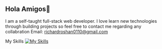 ## Hola Amigos👋
I am a self-taught full-stack web developer. I love learn new technologies through building projects so
feel free to contact me regarding any collabration
Email: richardroshan0110@gmail.com


 My Skills
[![My Skills](https://skillicons.dev/icons?i=js,html,css,wasm)](https://skillicons.dev)


<!--
**richard-06/Richard-06** is a ✨ _special_ ✨ repository because its `README.md` (this file) appears on your GitHub profile.

Here are some ideas to get you started:

- 🔭 I’m currently working on ...
- 🌱 I’m currently learning ...
- 👯 I’m looking to collaborate on ...
- 🤔 I’m looking for help with ...
- 💬 Ask me about ...
- 📫 How to reach me: ...
- 😄 Pronouns: ...
- ⚡ Fun fact: ...
-->
